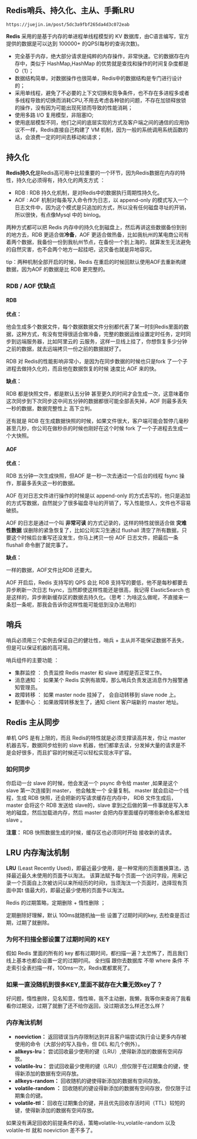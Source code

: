 ## Redis哨兵、持久化、主从、手撕LRU ##

    https://juejin.im/post/5dc3a9fbf265da4d3c072eab

**Redis** 采用的是基于内存的单进程单线程模型的 KV 数据库，由C语言编写，官方提供的数据是可以达到 100000+ 的QPS(每秒的查询次数)。


- 完全基于内存，绝大部分请求是纯粹的内存操作，非常快速。它的数据存在内存中，类似于 HashMap,HashMap 的优势就是查找和操作的时间复杂度都是 O（1）；
- 数据结构简单，对数据操作也很简单，Redis中的数据结构是专门进行设计的；
- 采用单线程，避免了不必要的上下文切换和竞争条件，也不存在多进程多或者多线程导致的切换而消耗CPU,不用去考虑各种锁的问题，不存在加锁释放锁的操作，没有因为可能出现死锁而导致的性能消耗；
- 使用多路 I/O 复用模型，非阻塞IO;
- 使用底层模型不同，他们之间的底层实现的方式及客户端之间的通信的应用协议不一样，Redis直接自己构建了 VM 机制，因为一般的系统调用系统函数的话，会浪费一定的时间去移动和请求；

## 持久化 ##

**Redis持久化**是Redis高可用中比较重要的一个环节，因为Redis数据在内存的特性，持久化必须得有，持久化的两支方式  ：

- RDB : RDB 持久化机制，是对Redis中的数据执行周期性持久化。
- AOF : AOF 机制对每条写入命令作为日志，以 append-only 的模式写入一个日志文件中，因为这个模式是只追加的方式，所以没有任何磁盘寻址的开销，所以很快，有点像Mysql 中的 binlog。

两种方式都可以把 Redis 内存中的持久化到磁盘上，然后再讲这些数据备份到别的地方去，RDB 更适合做**冷备**，AOF 更适合做热备，比如我杭州的某电商公司有着两个数据，我备份一份到我杭州节点，在备份一个到上海的，就算发生无法避免的自然灾害，也不会两个地方一起挂吧，这灾备也就是异地容灾。

tip：两种机制全部开启的时候，Redis 在重启的时候回默认使用AOF去重新构建数据，因为AOF 的数据是比 RDB 更完整的。

### RDB / AOF 优缺点 ###

#### RDB ####

**优点：**

他会生成多个数据文件，每个数据数据文件分别都代表了某一时刻Redis里面的数据，这种方式，有没有觉得很适合做冷备，完整的数据运维设置定时任务，定时同步到远端服务器，比如阿里云的 云服务，这样一旦线上挂了，你想恢复多少分钟之前的数据，就去远端拷贝一份之前的数据就好了。

RDB 对 Redis的性能影响非常小，是因为在同步数据的时候也只是fork 了一个子进程去做持久化的，而且他在数据恢复的时候 速度比 AOF 来的快。

**缺点：**

RDB 都是快照文件，都是默认五分钟 甚至更久的时间才会生成一次，这意味着你这次同步到下次同步这中间五分钟的数据都很可能全部丢失掉，AOF 则最多丢失一秒的数据，数据完整性上 高下立判。

还有就是 RDB 在生成数据快照的时候，如果文件很大，客户端可能会暂停几毫秒 甚至几秒，你公司在做秒杀的时候也刚好在这个时候 fork 了一个子进程去生成一个大快照。

#### AOF ####

**优点：**

RDB 五分钟一次生成快照，但AOF 是一秒一次去通过一个后台的线程 fsync 操作，那最多丢失这一秒的数据。

AOF 在对日志文件进行操作的时候是以 append-only 的方式去写的，他只是追加的方式写数据，自然就少了很多磁盘寻址的开销了，写入性能惊人，文件也不容易破损。

AOF 的日志是通过一个叫 **非常可读** 的方式记录的，这样的特性就很适合做 **灾难性数据** 误删除的紧急恢复了，比如公司实习生通过 flushall 清空了所有数据，只要这个时候后台重写还没发生，你马上拷贝一份 AOF 日志文件，把最后一条 flushall 命令删了就完事了。

**缺点：**

一样的数据，AOF文件比RDB 还要大。

AOF 开启后，Redis 支持写的 QPS 会比 RDB 支持写的要低，他不是每秒都要去异步刷新一次日志 fsync，当然即使这样性能还是很高，我记得 ElasticSearch 也是这样的，异步刷新缓存区的数据去持久化。（思考：为啥这么做呢，不直接来一条怼一条呢，那我会告诉你这样性能可能低到没办法用的）

## 哨兵 ##


哨兵必须用三个实例去保证自己的健壮性，哨兵 + 主从并不能保证数据不丢失，但是可以保证机器的高可用。

哨兵组件的主要功能 ： 

- 集群监控 ： 负责监控 Redis master 和 slave 进程是否正常工作。
- 消息通知 ： 如果某个 Redis 实例有故障，那么哨兵负责发送消息作为报警通知管理员。
- 故障转移 ： 如果 master node 挂掉了， 会自动转移到 slave node 上。
- 配置中心 ： 如果故障转移发生了，通知 client 客户端新的 master 地址。 


## Redis 主从同步 ##

单机 QPS 是有上限的，而且 Redis的特性就是必须支撑读高并发，你让 master机器去写，数据同步给别的 slave 机器，他们都拿去读，分发掉大量的请求是不是会好很多，而且扩容的时候还可以轻松实现水平扩容。

### 如何同步 ###

你启动一台 slave 的时候，他会发送一个 psync 命令给 master ,如果是这个 slave 第一次连接到 master， 他会触发一个 全量复制。 master 就会启动一个线程，生成 RDB 快照，还会把新的写请求缓存在内存中， RDB 文件生成后， master 会将这个 RDB  发送给 slave的，slave 拿到之后做的第一件事就是写入本地的磁盘，然后加载进内存，然后 master 会把内存里面缓存的哪些新命名都发给  slave 。

**注意：** RDB 快照数据生成的时候，缓存区也必须同时开始 接收新的请求。

## LRU 内存淘汰机制 ##

**LRU** (Least Recently Used)，即最近最少使用，是一种常用的页面置换算法，选择最近最久未使用的页面予以淘汰。 该算法赋予每个页面一个访问字段，用来记录一个页面自上次被访问以来所经历的时间t，当须淘汰一个页面时，选择现有页面中其t 值最大的，即最近最少使用的页面予以淘汰。

Redis 的过期策略，定期删除 + 惰性删除 ；

定期删除好理解，默认 100ms就随机抽一些 设置了过期时间的key, 去检查是否过期，过期了就删除。

### 为何不扫描全部设置了过期时间的 KEY ###

假如 Redis 里面的所有的 key 都有过期时间，都扫描一遍？太恐怖了，而且我们线上基本也都会设置一定的过期时间。 全扫描 跟你去数据库 不带 where 条件 不走索引全表扫描一样，100ms一次，Redis累都累死了。

### 如果一直没随机到很多KEY,里面不就存在大量无效key了？ ###

好问题，惰性删除，见名知意，惰性嘛，我不主动删，我懒，我等你来查询了我看看你过期没，过期了就删了还不给你返回，没过期该怎么样还怎么样？

### 内存淘汰机制 ###

- **noeviction：** 返回错误当内存限制达到并且客户端尝试执行会让更多内存被使用的命令（大部分的写入指令，但 DEL 和几个例外）。
- **allkeys-lru：** 尝试回收最少使用的键（LRU）,使得新添加的数据有空间存放。
- **volatile-lru：** 尝试回收最少使用的键（LRU）,但仅限于在过期集合的键，使得新添加的数据有空间存放。
- **allkeys-random：** 回收随机的键使得新添加的数据有空间存放。
- **volatile-random ：** 回收随机的键设得新添加的数据有空间存放，但仅限于过期集合的键。
- **volatile-ttl：** 回收在过期集合的键，并且优先回收存活时间（TTL）较短的键，使得新添加的数据有空间存放。

如果没有满足回收的前提条件的话，策略volatile-lru,volatile-random 以及 volatile-ttl 就和 noeviction 差不多了。